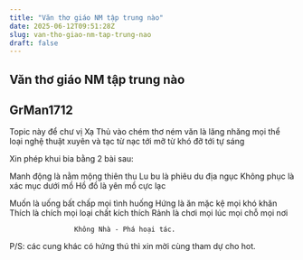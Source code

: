 ```yaml
---
title: "Văn thơ giáo NM tập trung nào"
date: 2025-06-12T09:51:28Z
slug: van-tho-giao-nm-tap-trung-nao
draft: false
---
```


## Văn thơ giáo NM tập trung nào

## GrMan1712

Topic này để chư vị Xạ Thủ vào chém thơ ném văn là lăng nhăng mọi thể loại nghệ thuật xuyên và tạc từ nạc tới mỡ từ khó đỡ tới tự sáng


Xin phép khui bia bằng 2 bài sau:


Manh động là nằm mộng thiên thu
Lu bu là phiêu du địa ngục
Không phục là xác mục dưới mồ
Hồ đồ là yên mồ cực lạc




Muốn là uống bất chấp mọi tình huống
Hứng là ăn mặc kệ mọi khó khăn
Thích là chích mọi loại chất kích thích
Rảnh là chơi mọi lúc mọi chỗ mọi nơi


                    Không Nhà - Phá hoại tác.

P/S: các cung khác có hứng thú thì xin mời cùng tham dự cho hot.